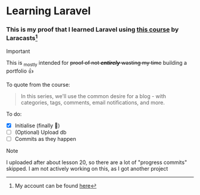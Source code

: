 # Learning Laravel
### This is my proof that I learned Laravel using [this course](https://laracasts.com/series/laravel-8-from-scratch/) by Laracasts[^1]
[^1]: My account can be found [here](https://laracasts.com/@Capacious_Mind)

> [!IMPORTANT]
> This is <sub>mostly</sub> intended for ~~proof of not ***entirely*** wasting my time~~ building a portfolio :+1:

To quote from the course:
> In this series, we'll use the common desire for a blog - with categories, tags, comments, email notifications, and more.


To do:
- [x] Initialise (finally :tada:)
- [ ] \(Optional) Upload db
- [ ] Commits as they happen

> [!NOTE]
> I uploaded after about lesson 20, so there are a lot of "progress commits" skipped.
> I am not actively working on this, as I got another project

